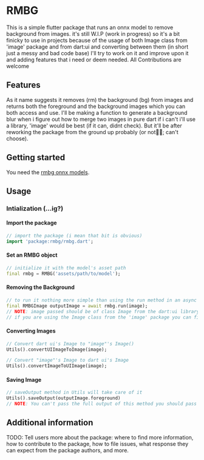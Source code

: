 <!--
This README describes the package. If you publish this package to pub.dev,
this README's contents appear on the landing page for your package.

For information about how to write a good package README, see the guide for
[writing package pages](https://dart.dev/tools/pub/writing-package-pages).

For general information about developing packages, see the Dart guide for
[creating packages](https://dart.dev/guides/libraries/create-packages)
and the Flutter guide for
[developing packages and plugins](https://flutter.dev/to/develop-packages).
-->
# RMBG
This is a simple flutter package that runs an onnx model to remove background from images.
it's still W.I.P (work in progress) so it's a bit finicky to use in projects because of the usage of both Image class from 'image' package and from dart:ui and converting between them (in short just a messy and bad code base)
I'll try to work on it and improve upon it and adding features that i need or deem needed.
All Contributions are welcome

## Features

As it name suggests it removes (rm) the background (bg) from images and returns both the foreground and the background images which you can both access and use.
I'll be making a function to generate a background blur when i figure out how to merge two images in pure dart if i can't i'll use a library, 'image' would be best (if it can, didnt check). But it'll be after reworking the package from the ground up probably (or not🤷‍♂️; can't choose).

## Getting started

You need the [rmbg onnx models](https://github.com/SwirX/rmbg/releases/tag/Models).


## Usage
### Intialization (...ig?)
#### Import the package
```dart
// import the package (i mean that bit is obvious)
import 'package:rmbg/rmbg.dart';
```
#### Set an RMBG object
```dart
// initialize it with the model's asset path
final rmbg = RMBG('assets/path/to/model');
```
#### Removing the Background
```dart
// to run it nothing more simple than using the run method in an async function
final RMBGImage outputImage = await rmbg.run(image);
// NOTE: image passed should be of class Image from the dart:ui library.
// if you are using the Image class from the 'image' package you can find some methods i made to convert from one to another
```
#### Converting Images
```dart
// Convert dart ui's Image to "image"'s Image()
Utils().convertUIImageToImage(image);

// Convert "image"'s Image to dart ui's Image
Utils().convertImageToUIImage(image);
```
#### Saving Image
```dart
// saveOutput method in Utils will take care of it
Utils().saveOutput(outputImage.foreground)
// NOTE: You can't pass the full output of this method you should pass the foreground and background seperately
```

## Additional information

TODO: Tell users more about the package: where to find more information, how to
contribute to the package, how to file issues, what response they can expect
from the package authors, and more.
